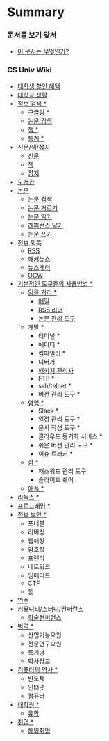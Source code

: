# Summary

### 문서를 보기 앞서

* [이 문서는 무엇인가?](README.md)


### CS Univ Wiki

* [대학생 할인 혜택](/대학생-할인-혜택/README.md)
* [대학교 생활](대학교-생활/README.md)
* [정보 검색 *](/정보-검색/README.md)
  * [구글링 *](/정보검색/구글링.md)
  * [논문 검색](/정보-검색/논문-검색.md)
  * [책 *](/정보-검색/책.md)
  * [통계 *](/정보-검색/통계.md)
* [신문/책/잡지](신문-책-잡지/README.md)
  * [신문](신문-책-잡지/신문.md)
  * [책](신문-책-잡지/책.md)
  * [잡지](신문-책-잡지/잡지.md)
* [도서관](도서관/README.md)
* [논문](/논문/README.md)
  * [논문 검색](논문/검색.md)
  * [논문 거르기](논문/거르기.md)
  * [논문 읽기](논문/읽기.md)
  * [레퍼런스 달기](논문/레퍼런스.md)
  * [논문 쓰기](논문/쓰기.md)
* [정보 획득](/정보-획득/README.md)
  * [RSS](/정보-획득/RSS.md)
  * [해커뉴스](/정보-획득/해커뉴스.md)
  * [뉴스레터](/정보-획득/뉴스레터.md)
  * [OCW](/정보-획득/OCW.md)
* [기본적인 도구들의 사용방법 *](/기본적인-도구들의-사용방법/README.md)
  * [읽을 거리 *](/기본적인-도구들의-사용방법/대학/README.md)
    * [메일](/기본적인-도구들의-사용방법/대학/메일.md)
    * [RSS 리더](/기본적인-도구들의-사용방법/대학/RSS.md)
    * [논문 관리 도구](/기본적인-도구들의-사용방법/대학/논문-관리-도구.md)
  * [개발 *](/기본적인-도구들의-사용방법/개발/README.md)
    * 터미널 *
    * 에디터 *
    * 컴파일러 *
    * [디버거](/기본적인-도구들의-사용방법/개발/디버거.md)
    * [패키지 관리자](/기본적인-도구들의-사용방법/개발/패키지-관리자.md)
    * FTP *
    * ssh/telnet *
    * 버전 관리 도구 *
  * [협업 *](/기본적인-도구들의-사용방법/협업/README.md)
    * Slack *
    * 일정 관리 도구 *
    * 문서 작성 도구 *
    * 클라우드 동기화 서비스 *
    * 쉬운 버전 관리 도구 *
    * 이슈 트래커 *
  * [삶 *](/기본적인-도구들의-사용방법/삶/README.md)
    * 패스워드 관리 도구
    * 슬라이드 쉐어
  * [애플 *](/기본적인-도구들의-사용방법/애플/README.md)
* [리눅스 *](/리눅스/README.md)
* [프로그래밍 *](/프로그래밍/README.md)
* [정보 보안 *](/정보-보안/README.md)
  * 포너블
  * 리버싱
  * 웹해킹
  * 암호학
  * 포렌식
  * 네트워크
  * 임베디드
  * CTF
  * 툴
* [연수](/연수/README.md)
* [커뮤니티/스터디/컨퍼런스](/커뮤니티-스터디-컨퍼런스/README.md)
  * [학술컨퍼런스](/커뮤니티-스터디-컨퍼런스/학술컨퍼런스.md)
* [병역 *](/병역/README.md)
  * 산업기능요원
  * 전문연구요원
  * 특기병
  * 학사장교
* [컴퓨터의 역사 *](/역사/README.md)
  * 반도체
  * 인터넷
  * 컴퓨터
* [대학원 *](/대학원/README.md)
  * [유학](/대학원/유학.md)
* [취업 *](/취업/README.md)
  * [해외취업](/취업/해외취업.md)

